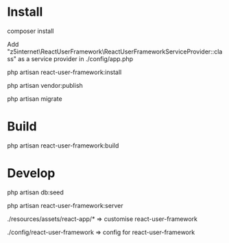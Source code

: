 # Install

composer install

Add "z5internet\ReactUserFramework\ReactUserFrameworkServiceProvider::class" as a service provider in ./config/app.php

php artisan react-user-framework:install

php artisan vendor:publish

php artisan migrate

# Build

php artisan react-user-framework:build

# Develop

php artisan db:seed

php artisan react-user-framework:server

./resources/assets/react-app/* => customise react-user-framework

./config/react-user-framework => config for react-user-framework

